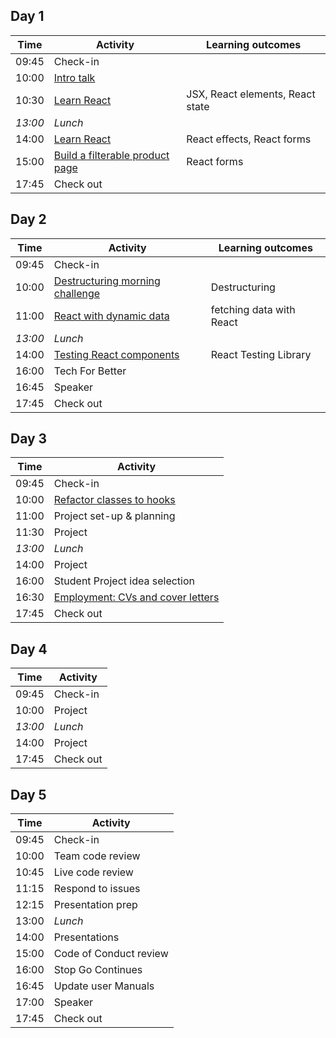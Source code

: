 ## Day 1

| Time    | Activity                                        | Learning outcomes                |
| ------- | ----------------------------------------------- | -------------------------------- |
| 09:45   | Check-in                                        |                                  |
| 10:00   | [Intro talk][react-talk]                        |                                  |
| 10:30   | [Learn React][learn-react]                      | JSX, React elements, React state |
| _13:00_ | _Lunch_                                         |                                  |
| 14:00   | [Learn React][learn-react]                      | React effects, React forms       |
| 15:00   | [Build a filterable product page][product-page] | React forms                      |
| 17:45   | Check out                                       |                                  |

[react-talk]: https://hackmd.io/@fac/Syia7nKKI#/
[learn-react]: https://github.com/oliverjam/learn-react
[product-page]: https://github.com/oliverjam/react-food-workshop

## Day 2

| Time    | Activity                                            | Learning outcomes        |
| ------- | --------------------------------------------------- | ------------------------ |
| 09:45   | Check-in                                            |                          |
| 10:00   | [Destructuring morning challenge][destructuring-mc] | Destructuring            |
| 11:00   | [React with dynamic data][dynamic-data]             | fetching data with React |
| _13:00_ | _Lunch_                                             |                          |
| 14:00   | [Testing React components][testing-react]           | React Testing Library    |
| 16:00   | Tech For Better                                     |                          |
| 16:45   | Speaker                                             |                          |
| 17:45   | Check out                                           |                          |

[destructuring-mc]: https://github.com/oliverjam/learn-destructuring
[bundlers-talk]: https://hackmd.io/p/rJBLi5mSf
[dynamic-data]: https://github.com/sofiapoh/react-dynamic-data-workshop
[testing-react]: https://github.com/oliverjam/learn-react-testing

## Day 3

| Time    | Activity                                                              |
| ------- | --------------------------------------------------------------------- |
| 09:45   | Check-in                                                              |
| 10:00   | [Refactor classes to hooks][class-refactor]                           |
| 11:00   | Project set-up & planning                                             |
| 11:30   | Project                                                               |
| _13:00_ | _Lunch_                                                               |
| 14:00   | Project                                                               |
| 16:00   | Student Project idea selection                                        |
| 16:30   | [Employment: CVs and cover letters](https://hackmd.io/@fac/r1Ub4MREw) |
| 17:45   | Check out                                                             |

[class-refactor]: https://github.com/oliverjam/react-refactor-class-hooks

## Day 4

| Time    | Activity  |
| ------- | --------- |
| 09:45   | Check-in  |
| 10:00   | Project   |
| _13:00_ | _Lunch_   |
| 14:00   | Project   |
| 17:45   | Check out |

## Day 5

| Time  | Activity               |
| ----- | ---------------------- |
| 09:45 | Check-in               |
| 10:00 | Team code review       |
| 10:45 | Live code review       |
| 11:15 | Respond to issues      |
| 12:15 | Presentation prep      |
| 13:00 | _Lunch_                |
| 14:00 | Presentations          |
| 15:00 | Code of Conduct review |
| 16:00 | Stop Go Continues      |
| 16:45 | Update user Manuals    |
| 17:00 | Speaker                |
| 17:45 | Check out              |
